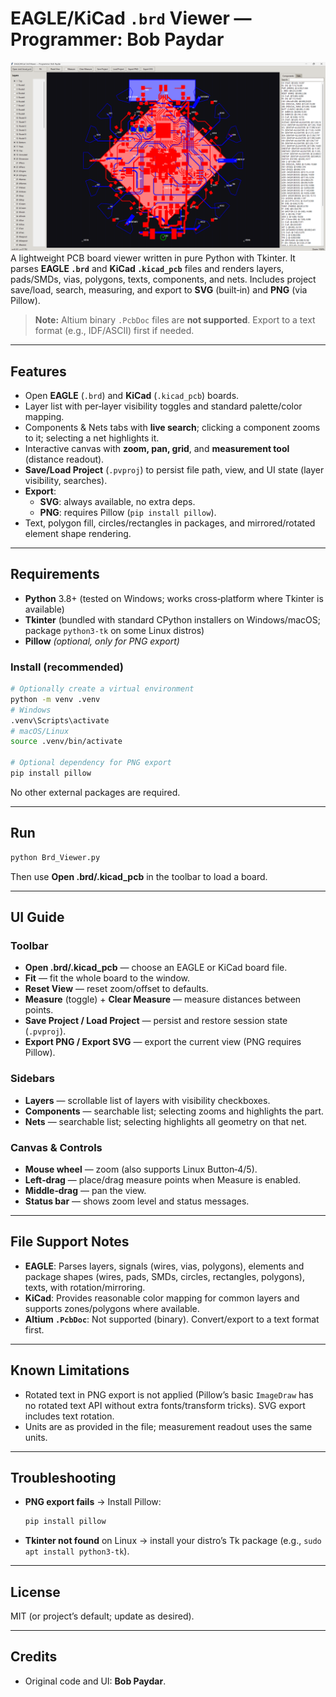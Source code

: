 # EAGLE/KiCad `.brd` Viewer — Programmer: Bob Paydar
![Screenshot](https://github.com/bob-paydar/EAGLE-KiCad-.brd-Viewer/blob/main/Screenshot.png)
A lightweight PCB board viewer written in pure Python with Tkinter. It parses **EAGLE `.brd`** and **KiCad `.kicad_pcb`** files and renders layers, pads/SMDs, vias, polygons, texts, components, and nets. Includes project save/load, search, measuring, and export to **SVG** (built‑in) and **PNG** (via Pillow).

> **Note:** Altium binary `.PcbDoc` files are **not supported**. Export to a text format (e.g., IDF/ASCII) first if needed.

---

## Features

- Open **EAGLE** (`.brd`) and **KiCad** (`.kicad_pcb`) boards.  
- Layer list with per‑layer visibility toggles and standard palette/color mapping.  
- Components & Nets tabs with **live search**; clicking a component zooms to it; selecting a net highlights it.  
- Interactive canvas with **zoom, pan, grid**, and **measurement tool** (distance readout).  
- **Save/Load Project** (`.pvproj`) to persist file path, view, and UI state (layer visibility, searches).  
- **Export**:
  - **SVG**: always available, no extra deps.
  - **PNG**: requires Pillow (`pip install pillow`).  
- Text, polygon fill, circles/rectangles in packages, and mirrored/rotated element shape rendering.

---

## Requirements

- **Python** 3.8+ (tested on Windows; works cross‑platform where Tkinter is available)
- **Tkinter** (bundled with standard CPython installers on Windows/macOS; package `python3-tk` on some Linux distros)
- **Pillow** *(optional, only for PNG export)*

### Install (recommended)

```bash
# Optionally create a virtual environment
python -m venv .venv
# Windows
.venv\Scripts\activate
# macOS/Linux
source .venv/bin/activate

# Optional dependency for PNG export
pip install pillow
```

No other external packages are required.

---

## Run

```bash
python Brd_Viewer.py
```

Then use **Open .brd/.kicad_pcb** in the toolbar to load a board.

---

## UI Guide

### Toolbar
- **Open .brd/.kicad_pcb** — choose an EAGLE or KiCad board file.
- **Fit** — fit the whole board to the window.
- **Reset View** — reset zoom/offset to defaults.
- **Measure** (toggle) + **Clear Measure** — measure distances between points.
- **Save Project / Load Project** — persist and restore session state (`.pvproj`).
- **Export PNG / Export SVG** — export the current view (PNG requires Pillow).

### Sidebars
- **Layers** — scrollable list of layers with visibility checkboxes.
- **Components** — searchable list; selecting zooms and highlights the part.
- **Nets** — searchable list; selecting highlights all geometry on that net.

### Canvas & Controls
- **Mouse wheel** — zoom (also supports Linux Button‑4/5).  
- **Left‑drag** — place/drag measure points when Measure is enabled.  
- **Middle‑drag** — pan the view.  
- **Status bar** — shows zoom level and status messages.

---

## File Support Notes

- **EAGLE**: Parses layers, signals (wires, vias, polygons), elements and package shapes (wires, pads, SMDs, circles, rectangles, polygons), texts, with rotation/mirroring.  
- **KiCad**: Provides reasonable color mapping for common layers and supports zones/polygons where available.
- **Altium `.PcbDoc`**: Not supported (binary). Convert/export to a text format first.

---

## Known Limitations

- Rotated text in PNG export is not applied (Pillow’s basic `ImageDraw` has no rotated text API without extra fonts/transform tricks). SVG export includes text rotation.
- Units are as provided in the file; measurement readout uses the same units.

---

## Troubleshooting

- **PNG export fails** → Install Pillow:
  ```bash
  pip install pillow
  ```
- **Tkinter not found** on Linux → install your distro’s Tk package (e.g., `sudo apt install python3-tk`).

---

## License

MIT (or project’s default; update as desired).

---

## Credits

- Original code and UI: **Bob Paydar**.


